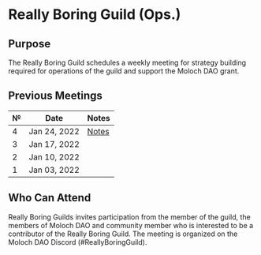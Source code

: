 # Really Boring Guild (Ops.)
## Purpose

The Really Boring Guild schedules a weekly meeting for strategy building required for operations of the guild and support the Moloch DAO grant.

## Previous Meetings

 №  | Date                             | Notes          | 
--- | -------------------------------- | -------------- |
4  |Jan 24, 2022 | [Notes](https://hackmd.io/@rbg/BkkqOH26Y) |
3  | Jan 17, 2022 |  |
2  |Jan 10, 2022  |  |
1  | Jan 03, 2022 |  |

## Who Can Attend

Really Boring Guilds invites participation from the member of the guild, the members of Moloch DAO and community member who is interested to be a contributor of the Really Boring Guild. The meeting is organized on the Moloch DAO Discord (#ReallyBoringGuild). 

